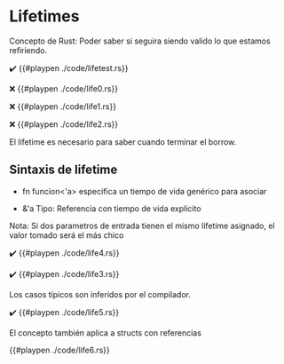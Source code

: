 # Lifetimes

Concepto de Rust: Poder saber si seguira siendo valido lo que estamos refiriendo.

✔️
{{#playpen ./code/lifetest.rs}}

❌
{{#playpen ./code/life0.rs}}

❌
{{#playpen ./code/life1.rs}}

❌
{{#playpen ./code/life2.rs}}

El lifetime es necesario para saber cuando terminar el borrow.

## Sintaxis de lifetime

* fn funcion<'a> especifica un tiempo de vida genérico para asociar 

* &'a Tipo: Referencia con tiempo de vida explicito

Nota: Si dos parametros de entrada tienen el mismo lifetime asignado, el valor tomado será el más chico

✔️
{{#playpen ./code/life4.rs}}

✔️
{{#playpen ./code/life3.rs}}

Los casos típicos son inferidos por el compilador.

✔️
{{#playpen ./code/life5.rs}}

El concepto también aplica a structs con referencias

{{#playpen ./code/life6.rs}}
